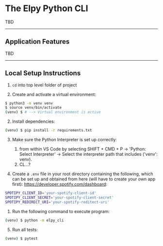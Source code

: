 # **The Elpy Python CLI**

TBD

---

## **Application Features**

TBD

---

## **Local Setup Instructions**

1. `cd` into top level folder of project

2. Create and activate a virtual environment:

```bash
$ python3 -m venv venv
$ source venv/bin/activate
(venv) $ # --> Virtual environment is active
```

2. Install dependencies:

```bash
(venv) $ pip install -r requirements.txt
```

3. Make sure the Python Interpreter is set up correctly:
   1. from within VS Code
by selecting SHIFT + CMD + P -> 'Python: Select Interpreter' -> Select the interpreter
path that includes ('venv': venv).
    2. CL...?

1. Create a `.env` file in your root directory containing the following, which can be set up and obtained from here (will have to create your own app first): https://developer.spotify.com/dashboard:

```bash
SPOTIPY_CLIENT_ID='your-spotify-client-id'
SPOTIPY_CLIENT_SECRET='your-spotify-client-secret'
SPOTIPY_REDIRECT_URI='your-spotify-reditect-uri'
```

1. Run the following command to execute program:

```bash
(venv) $ python -m elpy_cli
```

5. Run all tests:

```bash
(venv) $ pytest
```
